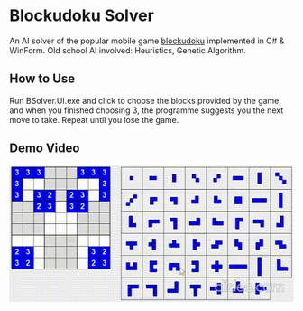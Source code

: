 # Blockudoku Solver
An AI solver of the popular mobile game <a href="https://blockudoku.easybrain.com/hc/en-us/articles/360015910737-About-the-game">blockudoku</a> implemented in C# & WinForm.
Old school AI involved: Heuristics, Genetic Algorithm.

## How to Use

Run BSolver.UI.exe and click to choose the blocks provided by the game, and when you finished choosing 3, the programme suggests you the next move to take. Repeat until you lose the game.

## Demo Video

<img src="bsolver.gif" alt="Demo Video" width="520" height="242">
